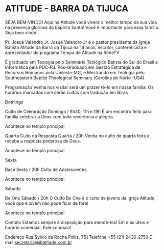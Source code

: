 # ATITUDE - BARRA DA TIJUCA
SEJA BEM-VINDO!
Aqui na Atitude você viverá o melhor tempo da sua vida na presença gloriosa do Espírito Santo! Você é importante para essa família. Seja bem vindo!

Pr. Josué Valandro Jr.
 Josué Valandro Jr é o pastor presidente da Igreja Batista Atitude da Barra da Tijuca há 14 anos, escritor, conferencista e apresentador do programa Tempo de Atitude na RedeTV

É graduado em Teologia pelo Seminário Teológico Batista do Sul do Brasil e Informática pela PUC-RJ. Pós-Graduado em Gestão Estratégica de Recursos Humanos pela Unileste-MG, e Mestrando em Teologia pelo Southeastern Baptist Theological Seminary (Carolina do Norte -USA)

  
Programação
Venha nos visitar será um prazer tê-lo em nossa família.
Os horários marcados com  serão cultos com tradução em libras

Domingo

Culto de Celebração
Domingo / 8h30, 11h  e 19h
É um encontro feito para família celebrar a Deus com toda reverência e alegria.

Acontece no templo principal


Quarta
Culto da Resposta
Quarta / 20h
Venha no culto de quarta feira e receba a resposta poderosa de Deus.

Acontece no templo principal

Sexta

Base
Sexta / 20h
Culto de Adolescentes.

Acontece no templo principal

Sábado

Be One
Sábado / 20h
O Culto Be One é o culto de jovens da igreja Atitude, você que é jovem não pode ficar de fora!

Acontece no templo principal

Contato
Estamos sempre à disposição para atendê-los! Em dias úteis e horário comercial. Fale conosco!

Endereço
Rua Sylvio da Rocha Pollis, 751
Telefone
+55 (21) 2430-2750
E-mail
secretaria@ibatitude.com.br

